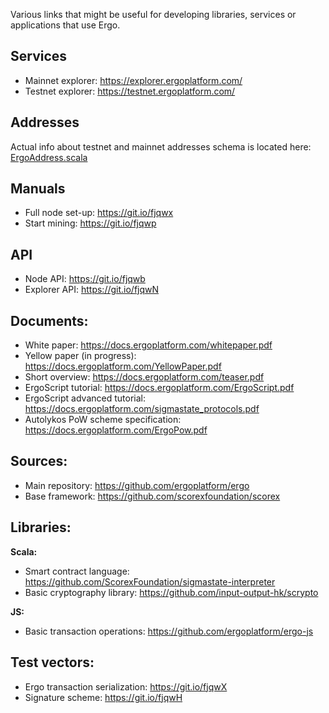 Various links that might be useful for developing libraries, services or applications that use Ergo.

## Services
- Mainnet explorer: https://explorer.ergoplatform.com/
- Testnet explorer: https://testnet.ergoplatform.com/

## Addresses
Actual info about testnet and mainnet addresses schema is located here: [ErgoAddress.scala](https://github.com/ScorexFoundation/sigmastate-interpreter/blob/master/src/main/scala/org/ergoplatform/ErgoAddress.scala#L17)

## Manuals
- Full node set-up: https://git.io/fjqwx
- Start mining: https://git.io/fjqwp

## API
- Node API: https://git.io/fjqwb
- Explorer API: https://git.io/fjqwN

## Documents:
- White paper: https://docs.ergoplatform.com/whitepaper.pdf
- Yellow paper (in progress): https://docs.ergoplatform.com/YellowPaper.pdf
- Short overview: https://docs.ergoplatform.com/teaser.pdf
- ErgoScript tutorial: https://docs.ergoplatform.com/ErgoScript.pdf
- ErgoScript advanced tutorial: https://docs.ergoplatform.com/sigmastate_protocols.pdf
- Autolykos PoW scheme specification: https://docs.ergoplatform.com/ErgoPow.pdf

## Sources:
- Main repository: https://github.com/ergoplatform/ergo
- Base framework: https://github.com/scorexfoundation/scorex

## Libraries:

**Scala:**
- Smart contract language: https://github.com/ScorexFoundation/sigmastate-interpreter
- Basic cryptography library: https://github.com/input-output-hk/scrypto

**JS:**
- Basic transaction operations: https://github.com/ergoplatform/ergo-js

## Test vectors:
- Ergo transaction serialization: https://git.io/fjqwX
- Signature scheme: https://git.io/fjqwH
